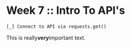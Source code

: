 # Week 7 :: Intro To API's
    [_] Connect to API via requests.get() 
This is really***very***important text.




## 